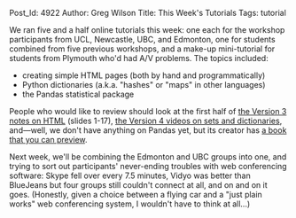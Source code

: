 Post_Id: 4922
Author: Greg Wilson
Title: This Week's Tutorials
Tags: tutorial

<p>We ran five and a half online tutorials this week: one each for the workshop participants from UCL, Newcastle, UBC, and Edmonton, one for students combined from five previous workshops, and a make-up mini-tutorial for students from Plymouth who'd had A/V problems. The topics included:</p>
<ul>
<li>creating simple HTML pages (both by hand and programmatically)</li>
<li>Python dictionaries (a.k.a. "hashes" or "maps" in other languages)</li>
<li>the Pandas statistical package</li>
</ul>
<p>People who would like to review should look at the first half of <a href="/3_0/xml.html">the Version 3 notes on HTML</a> (slides 1-17), <a href="/4_0/setdict/">the Version 4 videos on sets and dictionaries</a>, and&mdash;well, we don't have anything on Pandas yet, but its creator has <a href="http://shop.oreilly.com/product/0636920023784.do">a book that you can preview</a>.</p>
<p>Next week, we'll be combining the Edmonton and UBC groups into one, and trying to sort out participants' never-ending troubles with web conferencing software: Skype fell over every 7.5 minutes, Vidyo was better than BlueJeans but four groups still couldn't connect at all, and on and on it goes. (Honestly, given a choice between a flying car and a "just plain works" web conferencing system, I wouldn't have to think at all...)</p>
